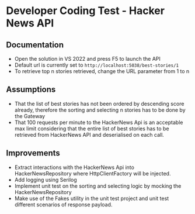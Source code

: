 # Developer Coding Test - Hacker News API

## Documentation

* Open the solution in VS 2022 and press F5 to launch the API
* Default url is currently set to `http://localhost:5038/best-stories/1`
* To retrieve top n stories retrieved, change the URL parameter from 1 to n

## Assumptions

* That the list of best stories has not been ordered by descending score already, therefore the sorting and selecting n stories has to be done by the Gateway
* That 100 requests per minute to the HackerNews Api is an acceptable max limit considering that the entire list of best stories has to be retrieved  from HackerNews API and deserialised on each call.

## Improvements

* Extract interactions with the HackerNews Api into HackerNewsRepository where HttpClientFactory will be injected.
* Add logging using Serilog
* Implement unit test on the sorting and selecting logic by mocking the HackerNewsRepository
* Make use of the Fakes utility in the unit test project and unit test different scenarios of response payload.